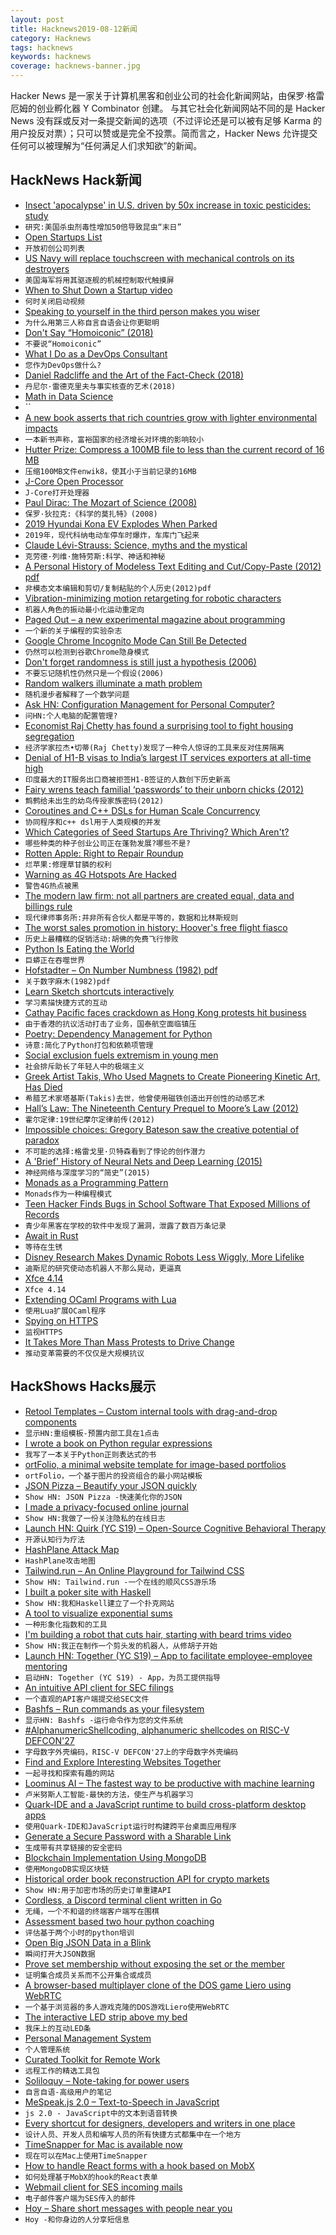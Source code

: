 ```yaml
---
layout: post
title: Hacknews2019-08-12新闻
category: Hacknews
tags: hacknews
keywords: hacknews
coverage: hacknews-banner.jpg
---
```


Hacker News 是一家关于计算机黑客和创业公司的社会化新闻网站，由保罗·格雷厄姆的创业孵化器 Y Combinator 创建。
与其它社会化新闻网站不同的是 Hacker News 没有踩或反对一条提交新闻的选项（不过评论还是可以被有足够 Karma 的用户投反对票）；只可以赞或是完全不投票。简而言之，Hacker News 允许提交任何可以被理解为“任何满足人们求知欲”的新闻。

## HackNews Hack新闻


- [Insect 'apocalypse' in U.S. driven by 50x increase in toxic pesticides: study](https://www.nationalgeographic.com/environment/2019/08/insect-apocalypse-under-way-toxic-pesticides-agriculture/)
- `研究:美国杀虫剂毒性增加50倍导致昆虫“末日”`
- [Open Startups List](https://open-startups.xyz/)
- `开放初创公司列表`
- [US Navy will replace touchscreen with mechanical controls on its destroyers](https://www.theverge.com/2019/8/11/20800111/us-navy-uss-john-s-mccain-crash-ntsb-report-touchscreen-mechanical-controls)
- `美国海军将用其驱逐舰的机械控制取代触摸屏`
- [When to Shut Down a Startup video](https://blog.ycombinator.com/when-to-shut-down-a-startup/)
- `何时关闭启动视频`
- [Speaking to yourself in the third person makes you wiser](https://aeon.co/ideas/why-speaking-to-yourself-in-the-third-person-makes-you-wiser)
- `为什么用第三人称自言自语会让你更聪明`
- [Don't Say “Homoiconic” (2018)](http://www.expressionsofchange.org/dont-say-homoiconic/)
- `不要说“Homoiconic”`
- [What I Do as a DevOps Consultant](https://ilhicas.com/2019/08/11/What-you-as-a-Devops.html)
- `您作为DevOps做什么?`
- [Daniel Radcliffe and the Art of the Fact-Check (2018)](https://www.newyorker.com/magazine/2018/10/15/daniel-radcliffe-and-the-art-of-the-fact-check)
- `丹尼尔·雷德克里夫与事实核查的艺术(2018)`
- [Math in Data Science](https://www.dataquest.io/blog/math-in-data-science/)
- ``
- [A new book asserts that rich countries grow with lighter environmental impacts](https://www.technologyreview.com/s/613845/the-planet-has-a-fever-and-the-cure-is-more-capitalism-a-prominent-economist-argues/)
- `一本新书声称，富裕国家的经济增长对环境的影响较小`
- [Hutter Prize: Compress a 100MB file to less than the current record of 16 MB](http://www.hutter1.net/prize/index.htm)
- `压缩100MB文件enwik8，使其小于当前记录的16MB`
- [J-Core Open Processor](http://j-core.org/)
- `J-Core打开处理器`
- [Paul Dirac: The Mozart of Science (2008)](https://www.ias.edu/ideas/2008/farmelo-on-dirac)
- `保罗·狄拉克:《科学的莫扎特》(2008)`
- [2019 Hyundai Kona EV Explodes When Parked](https://www.thedrive.com/news/29219/2019-hyundai-kona-ev-explodes-when-parked-sends-garage-door-flying-across-street)
- `2019年，现代科纳电动车停车时爆炸，车库门飞起来`
- [Claude Lévi-Strauss: Science, myths and the mystical](https://www.the-tls.co.uk/articles/public/claude-levi-strauss-science-myths-mystical/)
- `克劳德·列维·施特劳斯:科学、神话和神秘`
- [A Personal History of Modeless Text Editing and Cut/Copy-Paste (2012) pdf](http://worrydream.com/refs/Tesler%20-%20A%20Personal%20History%20of%20Modeless%20Text%20Editing%20and%20Cut-Copy-Paste.pdf)
- `非模态文本编辑和剪切/复制粘贴的个人历史(2012)pdf`
- [Vibration-minimizing motion retargeting for robotic characters](https://la.disneyresearch.com/publication/publication-process-vibration-minimizing-motion-retargeting-for-robotic-characters/)
- `机器人角色的振动最小化运动重定向`
- [Paged Out – a new experimental magazine about programming](https://pagedout.institute)
- `一个新的关于编程的实验杂志`
- [Google Chrome Incognito Mode Can Still Be Detected](https://www.bleepingcomputer.com/news/google/google-chrome-incognito-mode-can-still-be-detected-by-these-methods/)
- `仍然可以检测到谷歌Chrome隐身模式`
- [Don't forget randomness is still just a hypothesis (2006)](https://www.nature.com/articles/439392d)
- `不要忘记随机性仍然只是一个假设(2006)`
- [Random walkers illuminate a math problem](https://physicstoday.scitation.org/do/10.1063/PT.6.1.20190808a/full/)
- `随机漫步者解释了一个数学问题`
- [Ask HN: Configuration Management for Personal Computer?](item?id=20670235)
- `问HN:个人电脑的配置管理?`
- [Economist Raj Chetty has found a surprising tool to fight housing segregation](https://www.vox.com/future-perfect/2019/8/4/20726427/raj-chetty-segregation-moving-opportunity-seattle-experiment)
- `经济学家拉杰•切蒂(Raj Chetty)发现了一种令人惊讶的工具来反对住房隔离`
- [Denial of H1-B visas to India’s largest IT services exporters at all-time high](https://economictimes.indiatimes.com/nri/visa-and-immigration/h-1b-visa-denials-at-all-time-high/articleshow/70613732.cms)
- `印度最大的IT服务出口商被拒签H1-B签证的人数创下历史新高`
- [Fairy wrens teach familial ‘passwords’ to their unborn chicks (2012)](http://blogs.discovermagazine.com/notrocketscience/2012/11/08/fairy-wrens-teach-secret-passwords-to-their-unborn-chicks-to-tell-them-apart-from-cuckoo-impostors/)
- `鹪鹩给未出生的幼鸟传授家族密码(2012)`
- [Coroutines and C++ DSLs for Human Scale Concurrency](https://www.snsystems.com/technology/tech-blog/2017/06/12/coroutines-and-c-dsls-for-human-scale-concurrency/)
- `协同程序和c++ dsl用于人类规模的并发`
- [Which Categories of Seed Startups Are Thriving? Which Aren't?](https://tomtunguz.com/which-categories-of-seed-startups-are-thriving-which-aren-t/)
- `哪些种类的种子创业公司正在蓬勃发展?哪些不是?`
- [Rotten Apple: Right to Repair Roundup](https://www.nakedcapitalism.com/2019/08/rotten-apple-right-to-repair-roundup.html)
- `烂苹果:修理草甘膦的权利`
- [Warning as 4G Hotspots Are Hacked](https://www.pentestpartners.com/security-blog/reverse-engineering-4g-hotspots-for-fun-bugs-and-net-financial-loss/)
- `警告4G热点被黑`
- [The modern law firm: not all partners are created equal, data and billings rule](https://www.wsj.com/articles/being-a-law-firm-partner-was-once-a-job-for-life-that-culture-is-all-but-dead-11565362437?mod=rsswn)
- `现代律师事务所:并非所有合伙人都是平等的，数据和比林斯规则`
- [The worst sales promotion in history: Hoover's free flight fiasco](https://thehustle.co/the-worst-sales-promotion-in-history/)
- `历史上最糟糕的促销活动:胡佛的免费飞行惨败`
- [Python Is Eating the World](https://www.zdnet.com/article/python-is-eating-the-world-how-one-developers-side-project-became-the-hottest-programming-language-on-the-planet/)
- `巨蟒正在吞噬世界`
- [Hofstadter – On Number Numbness (1982) pdf](https://www.gwern.net/docs/math/1982-hofstadter.pdf)
- `关于数字麻木(1982)pdf`
- [Learn Sketch shortcuts interactively](https://shortcutery.netlify.com)
- `学习素描快捷方式的互动`
- [Cathay Pacific faces crackdown as Hong Kong protests hit business](https://www.ft.com/content/6afd54d0-bbe9-11e9-b350-db00d509634e)
- `由于香港的抗议活动打击了业务，国泰航空面临镇压`
- [Poetry: Dependency Management for Python](https://poetry.eustace.io/)
- `诗意:简化了Python打包和依赖项管理`
- [Social exclusion fuels extremism in young men](https://neurosciencenews.com/social-exclusion-extremism-14691/)
- `社会排斥助长了年轻人中的极端主义`
- [Greek Artist Takis, Who Used Magnets to Create Pioneering Kinetic Art, Has Died](https://news.artnet.com/art-world/kinetic-artist-takis-died-1621450)
- `希腊艺术家塔基斯(Takis)去世，他曾使用磁铁创造出开创性的动感艺术`
- [Hall’s Law: The Nineteenth Century Prequel to Moore’s Law (2012)](https://www.ribbonfarm.com/2012/03/08/halls-law-the-nineteenth-century-prequel-to-moores-law/)
- `霍尔定律:19世纪摩尔定律前传(2012)`
- [Impossible choices: Gregory Bateson saw the creative potential of paradox](https://aeon.co/essays/gregory-bateson-changed-the-way-we-think-about-changing-ourselves)
- `不可能的选择:格雷戈里·贝特森看到了悖论的创作潜力`
- [A 'Brief' History of Neural Nets and Deep Learning (2015)](http://www.andreykurenkov.com/writing/ai/a-brief-history-of-neural-nets-and-deep-learning/)
- `神经网络与深度学习的“简史”(2015)`
- [Monads as a Programming Pattern](https://samgrayson.me/2019-08-06-monads-as-a-programming-pattern/)
- `Monads作为一种编程模式`
- [Teen Hacker Finds Bugs in School Software That Exposed Millions of Records](https://www.wired.com/story/teen-hacker-school-software-blackboard-follett/)
- `青少年黑客在学校的软件中发现了漏洞，泄露了数百万条记录`
- [Await in Rust](https://docs.rs/dtolnay/0.0.3/dtolnay/macro._01__await_a_minute.html)
- `等待在生锈`
- [Disney Research Makes Dynamic Robots Less Wiggly, More Lifelike](https://spectrum.ieee.org/automaton/robotics/robotics-hardware/disney-research-dynamic-robotic-characters)
- `迪斯尼的研究使动态机器人不那么晃动，更逼真`
- [Xfce 4.14](https://xfce.org/about/news/?post=1565568000)
- `Xfce 4.14`
- [Extending OCaml Programs with Lua](https://blog.baturin.org/extending-ocaml-programs-with-lua-soupault-got-plugin-support.html)
- `使用Lua扩展OCaml程序`
- [Spying on HTTPS](https://textslashplain.com/2019/08/11/spying-on-https/)
- `监视HTTPS`
- [It Takes More Than Mass Protests to Drive Change](https://www.gsb.stanford.edu/insights/it-takes-more-mass-protests-drive-change)
- `推动变革需要的不仅仅是大规模抗议`


## HackShows Hacks展示

- [ Retool Templates – Custom internal tools with drag-and-drop components](https://retool.com/templates)
- `显示HN:重组模板-预置内部工具在1点击`
- [ I wrote a book on Python regular expressions](https://news.ycombinator.com/item?id=20645319)
- `我写了一本关于Python正则表达式的书`
- [ ortFolio, a minimal website template for image-based portfolios](https://gitlab.com/oseph/ortfolio)
- `ortFolio，一个基于图片的投资组合的最小网站模板`
- [ JSON Pizza – Beautify your JSON quickly](https://json.pizza)
- `Show HN: JSON Pizza -快速美化你的JSON`
- [ I made a privacy-focused online journal](https://gekri.com)
- `Show HN:我做了一份关注隐私的在线日志`
- [Launch HN: Quirk (YC S19) – Open-Source Cognitive Behavioral Therapy](https://news.ycombinator.com/item?id=20646918)
- `开源认知行为疗法`
- [ HashPlane Attack Map](https://map.hashplane.com/)
- `HashPlane攻击地图`
- [ Tailwind.run – An Online Playground for Tailwind CSS](https://tailwind.run)
- `Show HN: Tailwind.run -一个在线的顺风CSS游乐场`
- [ I built a poker site with Haskell](https://github.com/therewillbecode/haskell-poker)
- `Show HN:我和Haskell建立了一个扑克网站`
- [ A tool to visualize exponential sums](https://anvaka.github.io/e-sum/?code=x%2F5%20%2B%20cos%28x*1%2FPI*22%29%2B%20sin%28x*64%2FPI*2%29&bufferSize=90000&totalSteps=3000000&spi=5000)
- `一种形象化指数和的工具`
- [ I'm building a robot that cuts hair, starting with beard trims video](https://www.youtube.com/watch?v=6CmHuTKToag&feature=youtu.be)
- `Show HN:我正在制作一个剪头发的机器人，从修胡子开始`
- [Launch HN: Together (YC S19) – App to facilitate employee-employee mentoring](https://news.ycombinator.com/item?id=20656223)
- `启动HN: Together (YC S19) - App，为员工提供指导`
- [ An intuitive API client for SEC filings](https://github.com/filingsdb/filingsdb-python)
- `一个直观的API客户端提交给SEC文件`
- [ Bashfs – Run commands as your filesystem](https://github.com/pcgrosen/bashfs)
- `显示HN: Bashfs -运行命令作为您的文件系统`
- [ #AlphanumericShellcoding, alphanumeric shellcodes on RISC-V DEFCON'27](https://github.com/RischardV/riscv-alphanumeric-shellcoding)
- `字母数字外壳编码，RISC-V DEFCON'27上的字母数字外壳编码`
- [ Find and Explore Interesting Websites Together](https://feldot.com/)
- `一起寻找和探索有趣的网站`
- [ Loominus AI – The fastest way to be productive with machine learning](https://loominus.ai)
- `卢米努斯人工智能-最快的方法，使生产与机器学习`
- [ Quark-IDE and a JavaScript runtime to build cross-platform desktop apps](https://quarkjs.io)
- `使用Quark-IDE和JavaScript运行时构建跨平台桌面应用程序`
- [ Generate a Secure Password with a Sharable Link](https://password.devro.club/)
- `生成带有共享链接的安全密码`
- [ Blockchain Implementation Using MongoDB](https://github.com/hoanhan101/blockchain-db)
- `使用MongoDB实现区块链`
- [ Historical order book reconstruction API for crypto markets](https://tardis.dev)
- `Show HN:用于加密市场的历史订单重建API`
- [ Cordless, a Discord terminal client written in Go](https://github.com/Bios-Marcel/cordless)
- `无绳，一个不和谐的终端客户端写在围棋`
- [ Assessment based two hour python coaching](https://www.extremepython.com)
- `评估基于两个小时的python培训`
- [ Open Big JSON Data in a Blink](https://viewer.dadroit.com/)
- `瞬间打开大JSON数据`
- [ Prove set membership without exposing the set or the member](https://medium.com/@anders.borch/how-to-use-cryptographic-accumulators-to-prove-set-membership-without-exposing-the-set-or-the-ad93d9868aec)
- `证明集合成员关系而不公开集合或成员`
- [ A browser-based multiplayer clone of the DOS game Liero using WebRTC](https://www.webliero.com)
- `一个基于浏览器的多人游戏克隆的DOS游戏Liero使用WebRTC`
- [ The interactive LED strip above my bed](https://mauritsvanaltvorst.com/bedlight/)
- `我床上的互动LED条`
- [ Personal Management System](https://github.com/Volmarg/personal-management-system)
- `个人管理系统`
- [ Curated Toolkit for Remote Work](https://nohq.co/tools/)
- `远程工作的精选工具包`
- [ Soliloquy – Note-taking for power users](https://www.soliloquy.cc/)
- `自言自语-高级用户的笔记`
- [ MeSpeak.js 2.0 – Text-to-Speech in JavaScript](https://www.masswerk.at/nowgobang/2019/mespeak_2_0)
- `js 2.0 - JavaScript中的文本到语音转换`
- [ Every shortcut for designers, developers and writers in one place](https://shortcuts.design/)
- `设计人员、开发人员和编写人员的所有快捷方式都集中在一个地方`
- [ TimeSnapper for Mac is available now](https://news.ycombinator.com/item?id=20674267)
- `现在可以在Mac上使用TimeSnapper`
- [ How to handle React forms with a hook based on MobX](https://github.com/eyedea-io/smashing-form)
- `如何处理基于MobX的hook的React表单`
- [ Webmail client for SES incoming mails](https://news.ycombinator.com/item?id=20673961)
- `电子邮件客户端为SES传入的邮件`
- [ Hoy – Share short messages with people near you](https://hoy.sh)
- `Hoy -和你身边的人分享短信息`

